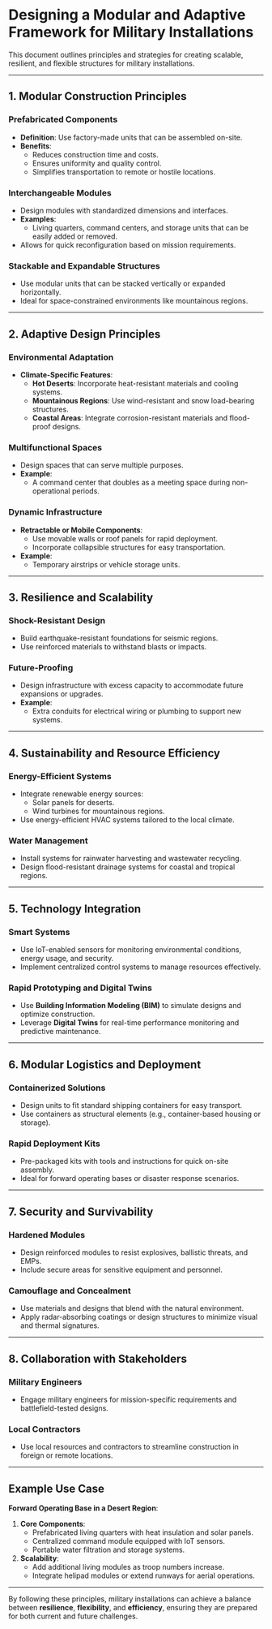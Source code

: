 
# Designing a Modular and Adaptive Framework for Military Installations

This document outlines principles and strategies for creating scalable, resilient, and flexible structures for military installations.

---

## **1. Modular Construction Principles**
### **Prefabricated Components**
- **Definition**: Use factory-made units that can be assembled on-site.
- **Benefits**:
  - Reduces construction time and costs.
  - Ensures uniformity and quality control.
  - Simplifies transportation to remote or hostile locations.

### **Interchangeable Modules**
- Design modules with standardized dimensions and interfaces.
- **Examples**:
  - Living quarters, command centers, and storage units that can be easily added or removed.
- Allows for quick reconfiguration based on mission requirements.

### **Stackable and Expandable Structures**
- Use modular units that can be stacked vertically or expanded horizontally.
- Ideal for space-constrained environments like mountainous regions.

---

## **2. Adaptive Design Principles**
### **Environmental Adaptation**
- **Climate-Specific Features**:
  - **Hot Deserts**: Incorporate heat-resistant materials and cooling systems.
  - **Mountainous Regions**: Use wind-resistant and snow load-bearing structures.
  - **Coastal Areas**: Integrate corrosion-resistant materials and flood-proof designs.

### **Multifunctional Spaces**
- Design spaces that can serve multiple purposes.
- **Example**:
  - A command center that doubles as a meeting space during non-operational periods.

### **Dynamic Infrastructure**
- **Retractable or Mobile Components**:
  - Use movable walls or roof panels for rapid deployment.
  - Incorporate collapsible structures for easy transportation.
- **Example**:
  - Temporary airstrips or vehicle storage units.

---

## **3. Resilience and Scalability**
### **Shock-Resistant Design**
- Build earthquake-resistant foundations for seismic regions.
- Use reinforced materials to withstand blasts or impacts.

### **Future-Proofing**
- Design infrastructure with excess capacity to accommodate future expansions or upgrades.
- **Example**:
  - Extra conduits for electrical wiring or plumbing to support new systems.

---

## **4. Sustainability and Resource Efficiency**
### **Energy-Efficient Systems**
- Integrate renewable energy sources:
  - Solar panels for deserts.
  - Wind turbines for mountainous regions.
- Use energy-efficient HVAC systems tailored to the local climate.

### **Water Management**
- Install systems for rainwater harvesting and wastewater recycling.
- Design flood-resistant drainage systems for coastal and tropical regions.

---

## **5. Technology Integration**
### **Smart Systems**
- Use IoT-enabled sensors for monitoring environmental conditions, energy usage, and security.
- Implement centralized control systems to manage resources effectively.

### **Rapid Prototyping and Digital Twins**
- Use **Building Information Modeling (BIM)** to simulate designs and optimize construction.
- Leverage **Digital Twins** for real-time performance monitoring and predictive maintenance.

---

## **6. Modular Logistics and Deployment**
### **Containerized Solutions**
- Design units to fit standard shipping containers for easy transport.
- Use containers as structural elements (e.g., container-based housing or storage).

### **Rapid Deployment Kits**
- Pre-packaged kits with tools and instructions for quick on-site assembly.
- Ideal for forward operating bases or disaster response scenarios.

---

## **7. Security and Survivability**
### **Hardened Modules**
- Design reinforced modules to resist explosives, ballistic threats, and EMPs.
- Include secure areas for sensitive equipment and personnel.

### **Camouflage and Concealment**
- Use materials and designs that blend with the natural environment.
- Apply radar-absorbing coatings or design structures to minimize visual and thermal signatures.

---

## **8. Collaboration with Stakeholders**
### **Military Engineers**
- Engage military engineers for mission-specific requirements and battlefield-tested designs.

### **Local Contractors**
- Use local resources and contractors to streamline construction in foreign or remote locations.

---

## **Example Use Case**
**Forward Operating Base in a Desert Region**:
1. **Core Components**:
   - Prefabricated living quarters with heat insulation and solar panels.
   - Centralized command module equipped with IoT sensors.
   - Portable water filtration and storage systems.
2. **Scalability**:
   - Add additional living modules as troop numbers increase.
   - Integrate helipad modules or extend runways for aerial operations.

---

By following these principles, military installations can achieve a balance between **resilience**, **flexibility**, and **efficiency**, ensuring they are prepared for both current and future challenges.
